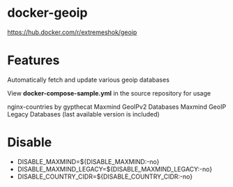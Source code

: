 # docker-geoip
https://hub.docker.com/r/extremeshok/geoip

# Features
Automatically fetch and update various geoip databases

View **docker-compose-sample.yml** in the source repository for usage

nginx-countries by gypthecat
Maxmind GeoIPv2 Databases
Maxmind GeoIP Legacy Databases (last available version is included)

# Disable
* DISABLE_MAXMIND=${DISABLE_MAXMIND:-no}
* DISABLE_MAXMIND_LEGACY=${DISABLE_MAXMIND_LEGACY:-no}
* DISABLE_COUNTRY_CIDR=${DISABLE_COUNTRY_CIDR:-no}
